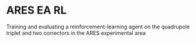 # ARES EA RL

Training and evaluating a reinforcement-learning agent on the quadrupole triplet and two correctors in the ARES experimental area
